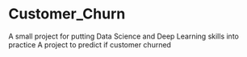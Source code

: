 # Customer_Churn
A small project for putting Data Science and Deep Learning skills into practice
A project to predict if customer churned
